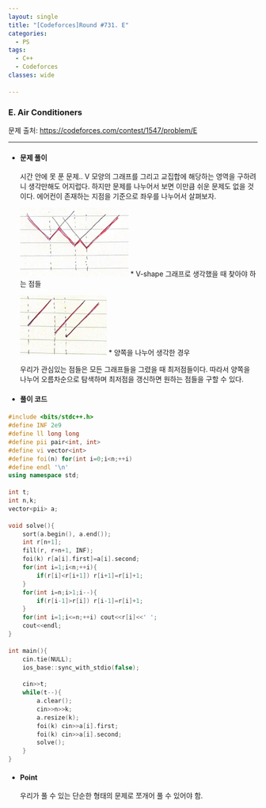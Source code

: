 ```yaml
---
layout: single
title: "[Codeforces]Round #731. E"
categories:
  - PS
tags:
  - C++
  - Codeforces
classes: wide

---
```




### E. Air Conditioners

문제 출처: <https://codeforces.com/contest/1547/problem/E>

---





* #### **문제 풀이** 

  시간 안에 못 푼 문제.. V 모양의 그래프를 그리고 교집합에 해당하는 영역을 구하려니 생각만해도 어지럽다. 하지만 문제를 나누어서 보면 이만큼 쉬운 문제도 없을 것이다. 에어컨이 존재하는 지점을 기준으로 좌우를 나누어서 살펴보자. 

  ![1547-e-1](/assets/images/1547-e-1.PNG) * V-shape  그래프로 생각했을 때 찾아야 하는 점들

  

  ![1547-e-2](/assets/images/1547-e-2.PNG)   * 양쪽을 나누어 생각한 경우

  우리가 관심있는 점들은 모든 그래프들을 그렸을 때 최저점들이다. 따라서 양쪽을 나누어 오름차순으로 탐색하며 최저점을 갱신하면 원하는 점들을 구할 수 있다. 



* #### **풀이 코드**

```c++
#include <bits/stdc++.h>
#define INF 2e9
#define ll long long
#define pii pair<int, int> 
#define vi vector<int> 
#define foi(n) for(int i=0;i<n;++i)
#define endl '\n'
using namespace std;
 
int t;
int n,k;
vector<pii> a;
 
void solve(){
    sort(a.begin(), a.end());
    int r[n+1];
    fill(r, r+n+1, INF);
    foi(k) r[a[i].first]=a[i].second;
    for(int i=1;i<n;++i){
        if(r[i]<r[i+1]) r[i+1]=r[i]+1;
    }
    for(int i=n;i>1;i--){
        if(r[i-1]>r[i]) r[i-1]=r[i]+1;
    }
    for(int i=1;i<=n;++i) cout<<r[i]<<' ';
    cout<<endl;
}
 
int main(){
    cin.tie(NULL);
    ios_base::sync_with_stdio(false);
 
    cin>>t;
    while(t--){
        a.clear();
        cin>>n>>k;
        a.resize(k);
        foi(k) cin>>a[i].first;
        foi(k) cin>>a[i].second;
        solve();
    }
}
```



* #### **Point**

  우리가 풀 수 있는 단순한 형태의 문제로 쪼개어 풀 수 있어야 함.
